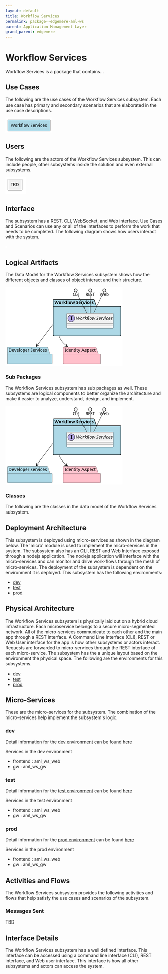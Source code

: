 ```yaml
---
layout: default
title: Workflow Services
permalink: package--edgemere-aml-ws
parent: Application Management Layer
grand_parent: edgemere
---
```


# Workflow Services

Workflow Services is a package that contains...



## Use Cases

The following are the use cases of the Workflow Services subsystem. Each use case has primary and secondary scenarios
that are elaborated in the use case descriptions.



![UseCase Diagram](./usecases.png)

## Users

The following are the actors of the Workflow Services subsystem. This can include people, other subsystems
inside the solution and even external subsystems.



![User Interaction](./userinteraction.png)

## Interface

The subsystem has a REST, CLI, WebSocket, and Web interface. Use Cases and Scenarios can use any or all
of the interfaces to perform the work that needs to be completed. The following  diagram shows how
users interact with the system.

![Scenario Mappings Diagram](./scenariomapping.png)



## Logical Artifacts

The Data Model for the  Workflow Services subsystem shows how the different objects and classes of object interact
and their structure.

![Sub Package Diagram](./subpackage.png)

### Sub Packages

The Workflow Services subsystem has sub packages as well. These subsystems are logical components to better
organize the architecture and make it easier to analyze, understand, design, and implement.



![Logical Diagram](./logical.png)

### Classes

The following are the classes in the data model of the Workflow Services subsystem.




## Deployment Architecture

This subsystem is deployed using micro-services as shown in the diagram below. The 'micro' module is
used to implement the micro-services in the system. The subsystem also has an CLI, REST and Web Interface
exposed through a nodejs application. The nodejs application will interface with the micro-services and
can monitor and drive work-flows through the mesh of micro-services. The deployment of the subsystem is
dependent on the environment it is deployed. This subsystem has the following environments:
* [dev](environment--edgemere-aml-ws-dev)
* [test](environment--edgemere-aml-ws-test)
* [prod](environment--edgemere-aml-ws-prod)



## Physical Architecture

The Workflow Services subsystem is physically laid out on a hybrid cloud infrastructure. Each microservice belongs
to a secure micro-segmented network. All of the micro-services communicate to each other and the main app through a
REST interface. A Command Line Interface (CLI), REST or Web User interface for the app is how other subsystems or actors
interact. Requests are forwarded to micro-services through the REST interface of each micro-service. The subsystem has
the a unique layout based on the environment the physical space. The following are the environments for this
subsystems.
* [dev](environment--edgemere-aml-ws-dev)
* [test](environment--edgemere-aml-ws-test)
* [prod](environment--edgemere-aml-ws-prod)


## Micro-Services

These are the micro-services for the subsystem. The combination of the micro-services help implement
the subsystem's logic.


### dev

Detail information for the [dev environment](environment--edgemere-aml-ws-dev)
can be found [here](environment--edgemere-aml-ws-dev)

Services in the dev environment

* frontend : aml_ws_web
* gw : aml_ws_gw


### test

Detail information for the [test environment](environment--edgemere-aml-ws-test)
can be found [here](environment--edgemere-aml-ws-test)

Services in the test environment

* frontend : aml_ws_web
* gw : aml_ws_gw


### prod

Detail information for the [prod environment](environment--edgemere-aml-ws-prod)
can be found [here](environment--edgemere-aml-ws-prod)

Services in the prod environment

* frontend : aml_ws_web
* gw : aml_ws_gw


## Activities and Flows
The Workflow Services subsystem provides the following activities and flows that help satisfy the use
cases and scenarios of the subsystem.




### Messages Sent

TBD

## Interface Details
The Workflow Services subsystem has a well defined interface. This interface can be accessed using a
command line interface (CLI), REST interface, and Web user interface. This interface is how all other
subsystems and actors can access the system.


